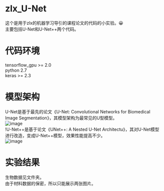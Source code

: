 # zlx_U-Net
这个是用于zlx的机器学习导引的课程论文的代码的小实验。😀  
主要包括U-Net和U-Net++两个代码。  

  # 代码环境
  
 tensorflow_gpu >= 2.0  
 python 2.7  
 keras >= 2.3  
 
 # 模型架构
 
 U-Net是基于最先的论文《U-Net: Convolutional Networks for Biomedical Image Segmentation》，其模型架构为最常见的U型模型。  
 ![image](https://github.com/Javaxiaoxuan/zlx_U-Net/blob/main/image/unet.png)  
 !U-Net++是基于论文《UNet++: A Nested U-Net Architectu》，其对U-Net模型进行改造，变成U-Net++模型，效果性能提高不少。  
 ![image](https://github.com/Javaxiaoxuan/zlx_U-Net/blob/main/image/unet%2B%2B.png)  
 
 
 # 实验结果
 
 生物数据见文件夹。  
 由于材料数据的保密，所以只能展示两张图片。
